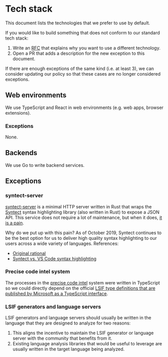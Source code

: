 # Tech stack

This document lists the technologies that we prefer to use by default.

If you would like to build something that does not conform to our standard tech stack:

1. Write an [RFC](https://about.sourcegraph.com/handbook/engineering/rfcs) that explains why you want to use a different technology.
2. Open a PR that adds a description for the new exception to this document.

If there are enough exceptions of the same kind (i.e. at least 3), we can consider updating our policy so that these cases are no longer considered exceptions.

## Web environments

We use TypeScript and React in web environments (e.g. web apps, browser extensions).

### Exceptions

None.

## Backends

We use Go to write backend services.

## Exceptions

### syntect-server

[syntect-server](https://github.com/sourcegraph/syntect_server) is a minimal HTTP server written in Rust that wraps the [Syntect](https://github.com/trishume/syntect) syntax highlighting library (also written in Rust) to expose a JSON API. This service does not require a lot of maintenance, but when it does, [it is a pain](https://sourcegraph.slack.com/archives/C02FSM7DW/p1568340378055300?thread_ts=1568340378.055300).

Why do we put up with this pain? As of October 2019, Syntect continues to be the best option for us to deliver high quality syntax highlighting to our users across a wide variety of languages. References:

- [Original rational](https://news.ycombinator.com/item?id=17932872)
- [Syntect vs. VS Code syntax highlighting
](https://docs.google.com/document/d/1MqqEgihKzRehdDS_k9kb8t_p8vROCymC2FWn1Yvj6Ng/edit)

### Precise code intel system

The processes in the [precise code intel](https://sourcegraph.com/github.com/sourcegraph/sourcegraph/-/tree/cmd/precise-code-intel) system were written in TypeScript so we could directly depend on the official [LSIF type definitions that are published by Microsoft as a TypeScript interface](https://github.com/microsoft/lsif-node/blob/master/protocol/src/protocol.ts).

### LSIF generators and language servers

LSIF generators and language servers should usually be written in the language that they are designed to analyze for two reasons:

1. This aligns the incentive to maintain the LSIF generator or language server with the community that benefits from it.
2. Existing language analysis libraries that would be useful to leverage are usually written in the target language being analyzed.
